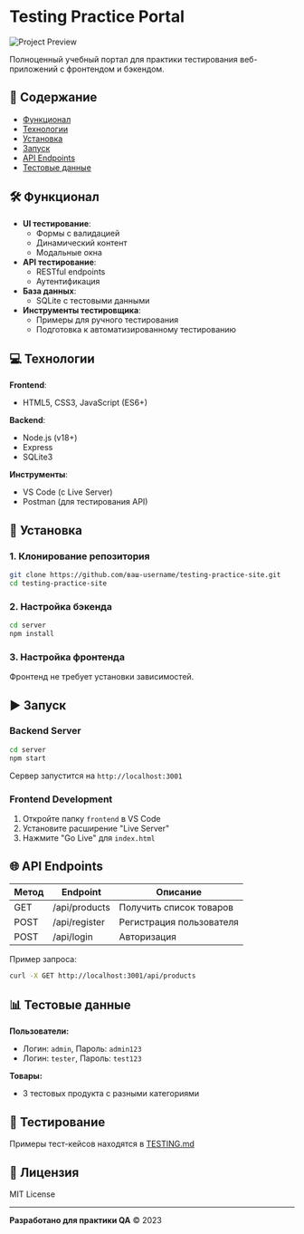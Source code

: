 # Testing Practice Portal

![Project Preview](https://via.placeholder.com/800x400?text=Testing+Practice+Portal) <!-- Замените на реальный скриншот -->

Полноценный учебный портал для практики тестирования веб-приложений с фронтендом и бэкендом.

## 📌 Содержание
- [Функционал](#-функционал)
- [Технологии](#-технологии)
- [Установка](#-установка)
- [Запуск](#-запуск)
- [API Endpoints](#-api-endpoints)
- [Тестовые данные](#-тестовые-данные)

## 🛠 Функционал
- **UI тестирование**:
  - Формы с валидацией
  - Динамический контент
  - Модальные окна
- **API тестирование**:
  - RESTful endpoints
  - Аутентификация
- **База данных**:
  - SQLite с тестовыми данными
- **Инструменты тестировщика**:
  - Примеры для ручного тестирования
  - Подготовка к автоматизированному тестированию

## 💻 Технологии
**Frontend**:
- HTML5, CSS3, JavaScript (ES6+)

**Backend**:
- Node.js (v18+)
- Express
- SQLite3

**Инструменты**:
- VS Code (с Live Server)
- Postman (для тестирования API)

## 🚀 Установка

### 1. Клонирование репозитория
```bash
git clone https://github.com/ваш-username/testing-practice-site.git
cd testing-practice-site
```

### 2. Настройка бэкенда
```bash
cd server
npm install
```

### 3. Настройка фронтенда
Фронтенд не требует установки зависимостей.

## ▶ Запуск

### Backend Server
```bash
cd server
npm start
```
Сервер запустится на `http://localhost:3001`

### Frontend Development
1. Откройте папку `frontend` в VS Code
2. Установите расширение "Live Server"
3. Нажмите "Go Live" для `index.html`

## 🌐 API Endpoints

| Метод | Endpoint           | Описание                |
|-------|--------------------|-------------------------|
| GET   | /api/products      | Получить список товаров |
| POST  | /api/register      | Регистрация пользователя|
| POST  | /api/login         | Авторизация             |

Пример запроса:
```bash
curl -X GET http://localhost:3001/api/products
```

## 📊 Тестовые данные

**Пользователи:**
- Логин: `admin`, Пароль: `admin123`
- Логин: `tester`, Пароль: `test123`

**Товары:**
- 3 тестовых продукта с разными категориями

## 🐛 Тестирование
Примеры тест-кейсов находятся в [TESTING.md](TESTING.md)

## 📜 Лицензия
MIT License

---

**Разработано для практики QA** © 2023